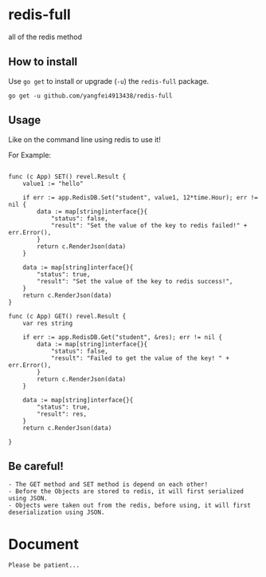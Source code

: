 # redis-full
all of the redis method

## How to install
Use `go get` to install or upgrade (`-u`) the `redis-full` package.

    go get -u github.com/yangfei4913438/redis-full

## Usage
Like on the command line using redis to use it! 

For Example:

```golang

func (c App) SET() revel.Result {
	value1 := "hello"

	if err := app.RedisDB.Set("student", value1, 12*time.Hour); err != nil {
		data := map[string]interface{}{
			"status": false,
			"result": "Set the value of the key to redis failed!" + err.Error(),
		}
		return c.RenderJson(data)
	}

	data := map[string]interface{}{
		"status": true,
		"result": "Set the value of the key to redis success!",
	}
	return c.RenderJson(data)
}

func (c App) GET() revel.Result {
	var res string

	if err := app.RedisDB.Get("student", &res); err != nil {
		data := map[string]interface{}{
			"status": false,
			"result": "Failed to get the value of the key! " + err.Error(),
		}
		return c.RenderJson(data)
	}

	data := map[string]interface{}{
		"status": true,
		"result": res,
	}
	return c.RenderJson(data)

}
```

## Be careful!
    - The GET method and SET method is depend on each other!
    - Before the Objects are stored to redis, it will first serialized using JSON.
    - Objects were taken out from the redis, before using, it will first deserialization using JSON.

# Document
`Please be patient...`